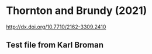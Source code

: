 # Thornton and Brundy (2021)

<http://dx.doi.org/10.7710/2162-3309.2410>

## Test file from Karl Broman

<!-- https://github.com/kbroman/testhtmlpage#:~:text=If%20you%20want%20to%20host,a%20section%20%22GitHub%20Pages%22. -->
